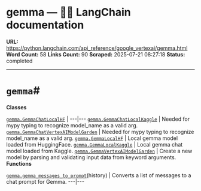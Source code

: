 # gemma — 🦜🔗 LangChain  documentation

**URL:** https://python.langchain.com/api_reference/google_vertexai/gemma.html
**Word Count:** 58
**Links Count:** 90
**Scraped:** 2025-07-21 08:27:18
**Status:** completed

---

# `gemma`\#

**Classes**

[`gemma.GemmaChatLocalHF`](https://python.langchain.com/api_reference/google_vertexai/gemma/langchain_google_vertexai.gemma.GemmaChatLocalHF.html#langchain_google_vertexai.gemma.GemmaChatLocalHF "langchain_google_vertexai.gemma.GemmaChatLocalHF") |    ---|---   [`gemma.GemmaChatLocalKaggle`](https://python.langchain.com/api_reference/google_vertexai/gemma/langchain_google_vertexai.gemma.GemmaChatLocalKaggle.html#langchain_google_vertexai.gemma.GemmaChatLocalKaggle "langchain_google_vertexai.gemma.GemmaChatLocalKaggle") | Needed for mypy typing to recognize model\_name as a valid arg.   [`gemma.GemmaChatVertexAIModelGarden`](https://python.langchain.com/api_reference/google_vertexai/gemma/langchain_google_vertexai.gemma.GemmaChatVertexAIModelGarden.html#langchain_google_vertexai.gemma.GemmaChatVertexAIModelGarden "langchain_google_vertexai.gemma.GemmaChatVertexAIModelGarden") | Needed for mypy typing to recognize model\_name as a valid arg.   [`gemma.GemmaLocalHF`](https://python.langchain.com/api_reference/google_vertexai/gemma/langchain_google_vertexai.gemma.GemmaLocalHF.html#langchain_google_vertexai.gemma.GemmaLocalHF "langchain_google_vertexai.gemma.GemmaLocalHF") | Local gemma model loaded from HuggingFace.   [`gemma.GemmaLocalKaggle`](https://python.langchain.com/api_reference/google_vertexai/gemma/langchain_google_vertexai.gemma.GemmaLocalKaggle.html#langchain_google_vertexai.gemma.GemmaLocalKaggle "langchain_google_vertexai.gemma.GemmaLocalKaggle") | Local gemma chat model loaded from Kaggle.   [`gemma.GemmaVertexAIModelGarden`](https://python.langchain.com/api_reference/google_vertexai/gemma/langchain_google_vertexai.gemma.GemmaVertexAIModelGarden.html#langchain_google_vertexai.gemma.GemmaVertexAIModelGarden "langchain_google_vertexai.gemma.GemmaVertexAIModelGarden") | Create a new model by parsing and validating input data from keyword arguments.      **Functions**

[`gemma.gemma_messages_to_prompt`](https://python.langchain.com/api_reference/google_vertexai/gemma/langchain_google_vertexai.gemma.gemma_messages_to_prompt.html#langchain_google_vertexai.gemma.gemma_messages_to_prompt "langchain_google_vertexai.gemma.gemma_messages_to_prompt")\(history\) | Converts a list of messages to a chat prompt for Gemma.   ---|---